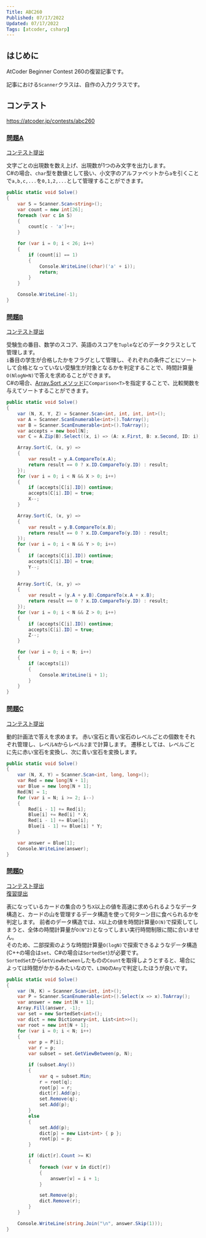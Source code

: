 ```yaml
---
Title: ABC260
Published: 07/17/2022
Updated: 07/17/2022
Tags: [atcoder, csharp]
---
```


## はじめに

AtCoder Beginner Contest 260の復習記事です。

記事における`Scanner`クラスは、自作の入力クラスです。

## コンテスト

<https://atcoder.jp/contests/abc260>

### [問題A](https://atcoder.jp/contests/abc260/tasks/abc260_a)

[コンテスト提出](https://atcoder.jp/contests/abc260/submissions/33290941)

文字ごとの出現数を数え上げ、出現数が1つのみ文字を出力します。  
C#の場合、`char`型を数値として扱い、小文字のアルファベットから`a`を引くことで`a,b,c,...`を`0,1,2,...`として管理することができます。

```csharp
public static void Solve()
{
    var S = Scanner.Scan<string>();
    var count = new int[26];
    foreach (var c in S)
    {
        count[c - 'a']++;
    }

    for (var i = 0; i < 26; i++)
    {
        if (count[i] == 1)
        {
            Console.WriteLine((char)('a' + i));
            return;
        }
    }

    Console.WriteLine(-1);
}
```

### [問題B](https://atcoder.jp/contests/abc260/tasks/abc260_b)

[コンテスト提出](https://atcoder.jp/contests/abc260/submissions/33297423)

受験生の番目、数学のスコア、英語のスコアを`Tuple`などのデータクラスとして管理します。  
`i`番目の学生が合格したかをフラグとして管理し、それぞれの条件ごとにソートして合格となっていない受験生が対象となるかを判定することで、時間計算量`O(NlogN+N)`で答えを求めることができます。  
C#の場合、[Array.Sort メソッド](https://docs.microsoft.com/ja-jp/dotnet/api/system.array.sort?view=net-6.0#system-array-sort-1(-0()-system-comparison((-0))))に`Comparison<T>`を指定することで、比較関数を与えてソートすることができます。

```csharp
public static void Solve()
{
    var (N, X, Y, Z) = Scanner.Scan<int, int, int, int>();
    var A = Scanner.ScanEnumerable<int>().ToArray();
    var B = Scanner.ScanEnumerable<int>().ToArray();
    var accepts = new bool[N];
    var C = A.Zip(B).Select((x, i) => (A: x.First, B: x.Second, ID: i)).ToArray();

    Array.Sort(C, (x, y) =>
    {
        var result = y.A.CompareTo(x.A);
        return result == 0 ? x.ID.CompareTo(y.ID) : result;
    });
    for (var i = 0; i < N && X > 0; i++)
    {
        if (accepts[C[i].ID]) continue;
        accepts[C[i].ID] = true;
        X--;
    }

    Array.Sort(C, (x, y) =>
    {
        var result = y.B.CompareTo(x.B);
        return result == 0 ? x.ID.CompareTo(y.ID) : result;
    });
    for (var i = 0; i < N && Y > 0; i++)
    {
        if (accepts[C[i].ID]) continue;
        accepts[C[i].ID] = true;
        Y--;
    }

    Array.Sort(C, (x, y) =>
    {
        var result = (y.A + y.B).CompareTo(x.A + x.B);
        return result == 0 ? x.ID.CompareTo(y.ID) : result;
    });
    for (var i = 0; i < N && Z > 0; i++)
    {
        if (accepts[C[i].ID]) continue;
        accepts[C[i].ID] = true;
        Z--;
    }

    for (var i = 0; i < N; i++)
    {
        if (accepts[i])
        {
            Console.WriteLine(i + 1);
        }
    }
}
```

### [問題C](https://atcoder.jp/contests/abc260/tasks/abc260_c)

[コンテスト提出](https://atcoder.jp/contests/abc260/submissions/33301206)

動的計画法で答えを求めます。
赤い宝石と青い宝石のレベルごとの個数をそれぞれ管理し、レベル`N`からレベル`2`まで計算します。
遷移としては、レベルごとに先に赤い宝石を変換し、次に青い宝石を変換します。

```csharp
public static void Solve()
{
    var (N, X, Y) = Scanner.Scan<int, long, long>();
    var Red = new long[N + 1];
    var Blue = new long[N + 1];
    Red[N] = 1;
    for (var i = N; i >= 2; i--)
    {
        Red[i - 1] += Red[i];
        Blue[i] += Red[i] * X;
        Red[i - 1] += Blue[i];
        Blue[i - 1] += Blue[i] * Y;
    }

    var answer = Blue[1];
    Console.WriteLine(answer);
}
```

### [問題D](https://atcoder.jp/contests/abc260/tasks/abc260_d)

[コンテスト提出](https://atcoder.jp/contests/abc260/submissions/33307596)  
[復習提出](https://atcoder.jp/contests/abc260/submissions/33325148)

表になっているカードの集合のうち`X`以上の値を高速に求められるようなデータ構造と、カードの山を管理するデータ構造を使って何ターン目に食べられるかを判定します。
前者のデータ構造では、`X`以上の値を時間計算量`O(N)`で探索してしまうと、全体の時間計算量が`O(N^2)`となってしまい実行時間制限に間に合いません。  
そのため、二部探索のような時間計算量`O(logN)`で探索できるようなデータ構造(C++の場合は`set`、C#の場合は`SortedSet`)が必要です。  
`SortedSet`から`GetViewBetween`したものの`Count`を取得しようとすると、場合によっては時間がかかるみたいなので、`LINQ`の`Any`で判定したほうが良いです。

```csharp
public static void Solve()
{
    var (N, K) = Scanner.Scan<int, int>();
    var P = Scanner.ScanEnumerable<int>().Select(x => x).ToArray();
    var answer = new int[N + 1];
    Array.Fill(answer, -1);
    var set = new SortedSet<int>();
    var dict = new Dictionary<int, List<int>>();
    var root = new int[N + 1];
    for (var i = 0; i < N; i++)
    {
        var p = P[i];
        var r = p;
        var subset = set.GetViewBetween(p, N);

        if (subset.Any())
        {
            var q = subset.Min;
            r = root[q];
            root[p] = r;
            dict[r].Add(p);
            set.Remove(q);
            set.Add(p);
        }
        else
        {
            set.Add(p);
            dict[p] = new List<int> { p };
            root[p] = p;
        }

        if (dict[r].Count >= K)
        {
            foreach (var v in dict[r])
            {
                answer[v] = i + 1;
            }

            set.Remove(p);
            dict.Remove(r);
        }
    }

    Console.WriteLine(string.Join("\n", answer.Skip(1)));
}
```
